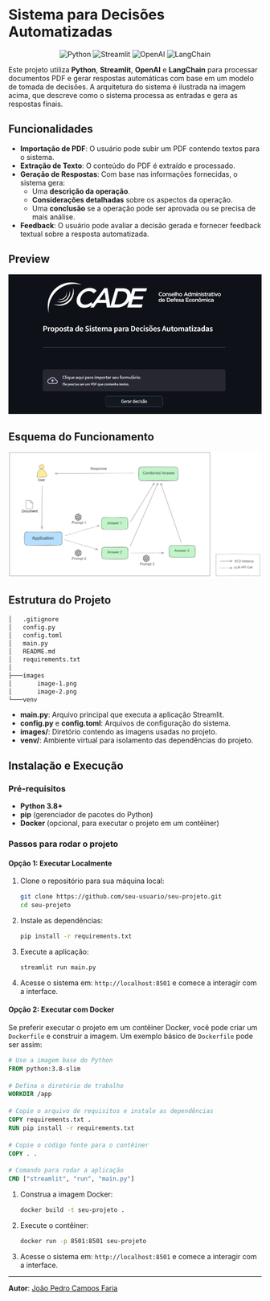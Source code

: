 # Sistema para Decisões Automatizadas

<p align="center">
  <img src="https://img.shields.io/badge/Python-3.8%2B-blue?logo=python" alt="Python">
  <img src="https://img.shields.io/badge/Streamlit-1.18.1-brightgreen?logo=streamlit" alt="Streamlit">
  <img src="https://img.shields.io/badge/OpenAI-API-blueviolet?logo=openai" alt="OpenAI">
  <img src="https://img.shields.io/badge/LangChain-0.0.5-orange?logo=langchain" alt="LangChain">
</p>

Este projeto utiliza **Python**, **Streamlit**, **OpenAI** e **LangChain** para processar documentos PDF e gerar respostas automáticas com base em um modelo de tomada de decisões. A arquitetura do sistema é ilustrada na imagem acima, que descreve como o sistema processa as entradas e gera as respostas finais.

## Funcionalidades

- **Importação de PDF**: O usuário pode subir um PDF contendo textos para o sistema.
- **Extração de Texto**: O conteúdo do PDF é extraído e processado.
- **Geração de Respostas**: Com base nas informações fornecidas, o sistema gera:
  - Uma **descrição da operação**.
  - **Considerações detalhadas** sobre os aspectos da operação.
  - Uma **conclusão** se a operação pode ser aprovada ou se precisa de mais análise.
- **Feedback**: O usuário pode avaliar a decisão gerada e fornecer feedback textual sobre a resposta automatizada.

## Preview

<p align="center">
  <img src="images/image-3.png" alt="Preview da Interface" width="600">
</p>

## Esquema do Funcionamento

<p align="center">
  <img src="images/image-2.png" alt="Arquitetura da Decisão Automatizada" width="600">
</p>


## Estrutura do Projeto

```
│   .gitignore
│   config.py
│   config.toml
│   main.py
│   README.md
│   requirements.txt
│   
├───images
│       image-1.png
│       image-2.png    
└───venv
```

- **main.py**: Arquivo principal que executa a aplicação Streamlit.
- **config.py** e **config.toml**: Arquivos de configuração do sistema.
- **images/**: Diretório contendo as imagens usadas no projeto.
- **venv/**: Ambiente virtual para isolamento das dependências do projeto.

## Instalação e Execução

### Pré-requisitos

- **Python 3.8+**
- **pip** (gerenciador de pacotes do Python)
- **Docker** (opcional, para executar o projeto em um contêiner)

### Passos para rodar o projeto

#### Opção 1: Executar Localmente

1. Clone o repositório para sua máquina local:

    ```bash
    git clone https://github.com/seu-usuario/seu-projeto.git
    cd seu-projeto
    ```

2. Instale as dependências:

    ```bash
    pip install -r requirements.txt
    ```

3. Execute a aplicação:

    ```bash
    streamlit run main.py
    ```

4. Acesse o sistema em: `http://localhost:8501` e comece a interagir com a interface.

#### Opção 2: Executar com Docker

Se preferir executar o projeto em um contêiner Docker, você pode criar um `Dockerfile` e construir a imagem. Um exemplo básico de `Dockerfile` pode ser assim:

```Dockerfile
# Use a imagem base do Python
FROM python:3.8-slim

# Defina o diretório de trabalho
WORKDIR /app

# Copie o arquivo de requisitos e instale as dependências
COPY requirements.txt .
RUN pip install -r requirements.txt

# Copie o código fonte para o contêiner
COPY . .

# Comando para rodar a aplicação
CMD ["streamlit", "run", "main.py"]
```

1. Construa a imagem Docker:

    ```bash
    docker build -t seu-projeto .
    ```

2. Execute o contêiner:

    ```bash
    docker run -p 8501:8501 seu-projeto
    ```

3. Acesse o sistema em: `http://localhost:8501` e comece a interagir com a interface.

---

**Autor**: [João Pedro Campos Faria](https://github.com/ocamposfaria)
